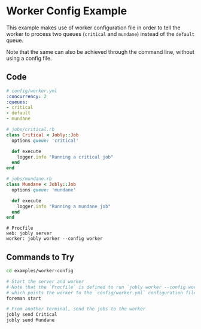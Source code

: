# Worker Config Example

This example makes use of worker configuration file in order to tell the
worker to process two queues (`critical` and `mundane`) instead of the
`default` queue.

Note that the same can also be achieved through the command line, without
using a config file.

## Code

```yaml
# config/worker.yml
:concurrency: 2
:queues:
- critical
- default
- mundane
```

```ruby
# jobs/critical.rb
class Critical < Jobly::Job
  options queue: 'critical'

  def execute
    logger.info "Running a critical job"
  end
end
```

```ruby
# jobs/mundane.rb
class Mundane < Jobly::Job
  options queue: 'mundane'

  def execute
    logger.info "Running a mundane job"
  end
end
```

```text
# Procfile
web: jobly server
worker: jobly worker --config worker
```


## Commands to Try

```bash
cd examples/worker-config

# Start the server and worker
# Note that the `Procfile` is defined to run `jobly worker --config worker`
# which points the worker to the `config/worker.yml` configuration file
foreman start

# From another terminal, send the jobs to the worker
jobly send Critical
jobly send Mundane
```

